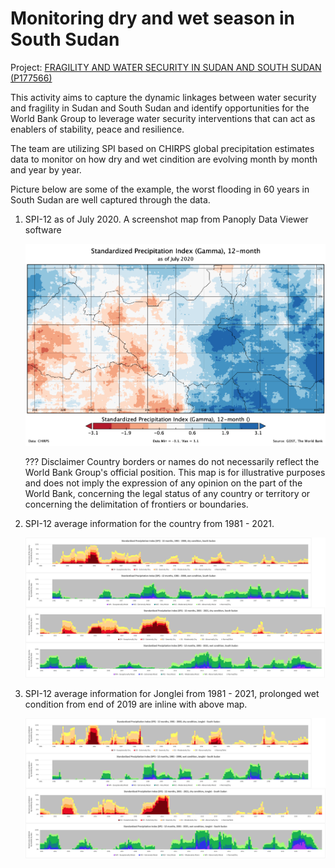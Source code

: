 # Monitoring dry and wet season in South Sudan

Project: [FRAGILITY AND WATER SECURITY IN SUDAN AND SOUTH SUDAN (P177566)](http://operationsportal.worldbank.org/secure/P177566/home)

This activity aims to capture the dynamic linkages between water security and fragility in Sudan and South Sudan and identify opportunities for the World Bank Group to leverage water security interventions that can act as enablers of stability, peace and resilience.

The team are utilizing SPI based on CHIRPS global precipitation estimates data to monitor on how dry and wet cindition are evolving month by month and year by year. 

Picture below are some of the example, the worst flooding in 60 years in South Sudan are well captured through the data.

1. SPI-12 as of July 2020. A screenshot map from Panoply Data Viewer software

	![spi12-maps](./img/ssd_spi12_20200701.png)

	??? Disclaimer
		Country borders or names do not necessarily reflect the World Bank Group's official position. This map is for illustrative purposes and does not imply the expression of any opinion on the part of the World Bank, concerning the legal status of any country or territory or concerning the delimitation of frontiers or boundaries.


2. SPI-12 average information for the country from 1981 - 2021.

	![spi12-ssd](./img/ssd_spi12_chart_ss0.png)


3. SPI-12 average information for Jonglei from 1981 - 2021, prolonged wet condition from end of 2019 are inline with above map.

	![spi12-jonglei](./img/ssd_spi12_chart_ss03.png)